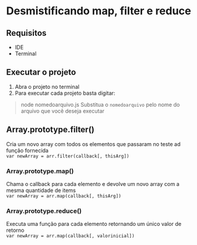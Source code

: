 # Desmistificando map, filter e reduce
## Requisitos
- IDE
- Terminal

## Executar o projeto
1. Abra o projeto no terminal
2. Para executar cada projeto basta digitar:
>node nomedoarquivo.js
Substitua o `nomedoarquivo` pelo nome do arquivo que você deseja executar

## Array.prototype.filter()
Cria um novo array com todos os elementos que passaram no teste ad função fornecida <br>
```var newArray = arr.filter(callback[, thisArg])```

### Array.prototype.map()
Chama o callback para cada elemento e devolve um novo array com a mesma quantidade de items  <br>
```var newArray = arr.map(callback[, thisArg])```

### Array.prototype.reduce()
Executa uma função para cada elemento retornando um único valor de retorno <br>
```var newArray = arr.map(callback[, valorinicial])```
